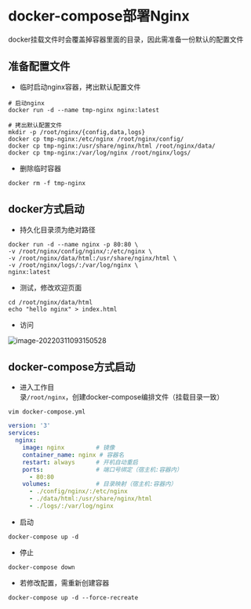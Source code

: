 # docker-compose部署Nginx

docker挂载文件时会覆盖掉容器里面的目录，因此需准备一份默认的配置文件

## 准备配置文件

- 临时启动nginx容器，拷出默认配置文件

```shell
# 启动nginx
docker run -d --name tmp-nginx nginx:latest

# 拷出默认配置文件
mkdir -p /root/nginx/{config,data,logs}
docker cp tmp-nginx:/etc/nginx /root/nginx/config/ 
docker cp tmp-nginx:/usr/share/nginx/html /root/nginx/data/
docker cp tmp-nginx:/var/log/nginx /root/nginx/logs/ 
```

- 删除临时容器

```shell
docker rm -f tmp-nginx
```

## docker方式启动

- 持久化目录须为绝对路径

```shell
docker run -d --name nginx -p 80:80 \
-v /root/nginx/config/nginx/:/etc/nginx \
-v /root/nginx/data/html:/usr/share/nginx/html \
-v /root/nginx/logs/:/var/log/nginx \
nginx:latest
```

- 测试，修改欢迎页面

```
cd /root/nginx/data/html
echo "hello nginx" > index.html
```

- 访问

![image-20220311093150528](https://lc-tc.oss-cn-shenzhen.aliyuncs.com/lc-images/20220311093150.png)

## docker-compose方式启动

- 进入工作目录`/root/nginx`，创建docker-compose编排文件（挂载目录一致）

```shell
vim docker-compose.yml
```

```yaml
version: '3'
services:
  nginx:
    image: nginx         # 镜像
    container_name: nginx # 容器名
    restart: always      # 开机自动重启
    ports:               # 端口号绑定（宿主机:容器内）
      - 80:80
    volumes:             # 目录映射（宿主机:容器内）
      - ./config/nginx/:/etc/nginx
      - ./data/html:/usr/share/nginx/html
      - ./logs/:/var/log/nginx
```

- 启动

```shell
docker-compose up -d
```

- 停止

```shell
docker-compose down
```

- 若修改配置，需重新创建容器

```shell
docker-compose up -d --force-recreate
```

